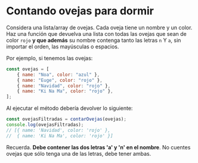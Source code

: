 # Contando ovejas para dormir

Considera una lista/array de ovejas. Cada oveja tiene un nombre y un color. Haz una función que devuelva una lista con todas las ovejas que sean de color `rojo` **y que además** su nombre contenga tanto las letras `n` Y `a`, sin importar el orden, las mayúsculas o espacios.

Por ejemplo, si tenemos las ovejas:

```javascript
const ovejas = [
    { name: "Noa", color: "azul" },
    { name: "Euge", color: "rojo" },
    { name: "Navidad", color: "rojo" },
    { name: "Ki Na Ma", color: "rojo" },
];
```

Al ejecutar el método debería devolver lo siguiente:

```javascript
const ovejasFiltradas = contarOvejas(ovejas);
console.log(ovejasFiltradas);
// [{ name: 'Navidad', color: 'rojo' },
//  { name: 'Ki Na Ma', color: 'rojo' }]
```

Recuerda. **Debe contener las dos letras 'a' y 'n' en el nombre**. No cuentes ovejas que sólo tenga una de las letras, debe tener ambas.

